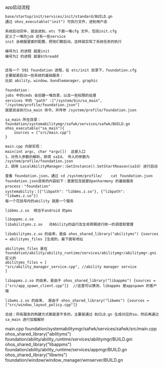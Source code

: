 
app启动流程
```
base/startup/init/services/init/standard/BUILD.gn
通过 ohos_executable("init") 可执行文件，进到用户态

系统启动完毕，就会进到，etc 下面一堆cfg 文件，包括init.cfg
定义了一堆的job 还有一些service
init 会根据里面的配置，把他们都启动，这样就实现了系统任务的执行

编号为1 的进程 就是init
编号为2 的进程 就是kthreadd


还有一个 592 foundation 进程，在 etc/init 目录下，foundation.cfg
主要就是启动一些系统的基础服务：
比如 ability，window，bundlemanager，graphic

foundation：
jobs 中的cmds 会创建一堆目录，以及一些权限的处理
services 中的 "path" :["/system/bin/sa_main", "/system/profile/foundation.json"]
就是说会执行sa_main 命令，并传参 /system/profile/foundation.json

sa_main 所在目录：
foundation/systemabilitymgr/safwk/services/safwk/BUILD.gn 
ohos_executable("sa_main"){
    sources = ["src/main.cpp"]
}

main.cpp 内部实现：
main(int argc, char *argv[])  这是入口
1、对传入参数的解析，获得 saId。 传入的参数为 /system/profile/foundation.json
2、调用 LocalAbilityManager::GetInstance().SetStartReason(saId) 进行启动

查看 foundation.json，通过 cd /system/profile/    cat foundation.json
foundation.json具体的内容如下：里面包含就是Openharmony 的基础服务
process："foundation"
systemability：[{"libpath": "libbms.z.so"}, {"libpath": "libwms.z.so"}]
每一个花括号内的ability 就是一个服务

libbms.z.so  相当于android 的pms

libappms.z.so
libabilityms.z.so   对Ability的运行及生命周期进行统一的调度和管理

libabilityms.z.so 的由来，是由 ohos_shared_library("abilityms") {sources = abilityms_files }生成的，最下面有地址

abilityms_files 是在 foundation/ability/ability_runtime/services/abilitymgr/abilitymgr.gni 定义的
abilityms_files = [
"src/ability_manager_service.cpp", //ability manager service
] 

libappms.z.so 的由来，是由于 ohos_shared_library("libappms") {sources = ["src/app_spawn_client.cpp"]}  //这里可以猜测，libappms 是appspawn 的客户端

libwms.z.so 的由来， 是由于 ohos_shared_library("libwms") {sources = ["src/window_layout_policy.cpp"]}

总结：所有服务的构建方式都是差不多的，主要是通过 BUILD.gn 生成对应的so，然后再通过sa_main 进行加载解析

```
main.cpp    foundation/systemabilitymgr/safwk/services/safwk/src/main.cpp
ohos_shared_library("abilityms")  foundation/ability/ability_runtime/services/abilitymgr/BUILD.gni
ohos_shared_library("libappms")   foundation/ability/ability_runtime/services/appmgr/BUILD.gn
ohos_shared_library("libwms")   foundation/window/window_manager/wmserver/BUILD.gn
